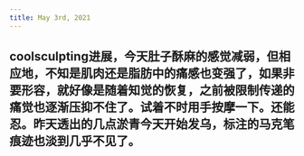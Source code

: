 ```yaml
---
title: May 3rd, 2021
---
```


## coolsculpting进展，今天肚子酥麻的感觉减弱，但相应地，不知是肌肉还是脂肪中的痛感也变强了，如果非要形容，就好像是随着知觉的恢复，之前被限制传递的痛觉也逐渐压抑不住了。试着不时用手按摩一下。还能忍。昨天透出的几点淤青今天开始发乌，标注的马克笔痕迹也淡到几乎不见了。
